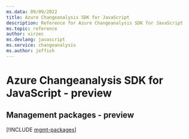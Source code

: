 ```yaml
---
ms.data: 09/09/2022
title: Azure Changeanalysis SDK for JavaScript
description: Reference for Azure Changeanalysis SDK for JavaScript
ms.topic: reference
author: xirzec
ms.devlang: javascript
ms.service: changeanalysis
ms.author: jeffish
---
```

# Azure Changeanalysis SDK for JavaScript - preview

## Management packages - preview
[!INCLUDE [mgmt-packages](changeanalysis-mgmt-index.md)]
